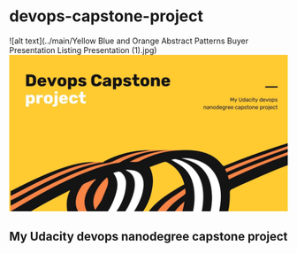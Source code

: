 # devops-capstone-project
![alt text](../main/Yellow Blue and Orange Abstract Patterns Buyer Presentation Listing Presentation (1).jpg)
<img src="Yellow Blue and Orange Abstract Patterns Buyer Presentation Listing Presentation (1).jpg"></img>
## My Udacity devops nanodegree capstone project
